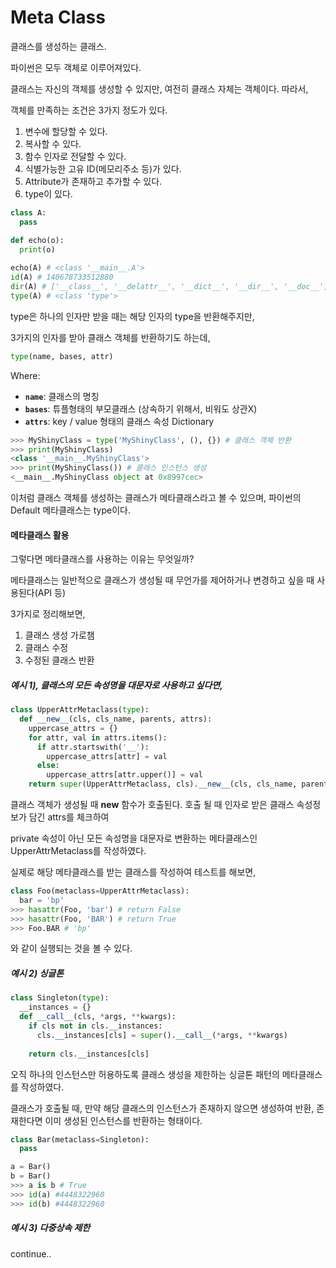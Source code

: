 # Meta Class

클래스를 생성하는 클래스.



파이썬은 모두 객체로 이루어져있다.

클래스는 자신의 객체를 생성할 수 있지만, 여전히 클래스 자체는 객체이다.  따라서,

객체를 만족하는 조건은 3가지 정도가 있다.

1. 변수에 할당할 수 있다.
2. 복사할 수 있다.
3. 함수 인자로 전달할 수 있다.
4. 식별가능한 고유 ID(메모리주소 등)가 있다.
5. Attribute가 존재하고 추가할 수 있다.
6. type이 있다.

````python
class A:
  pass

def echo(o):
  print(o)
  
echo(A) # <class '__main__.A'>
id(A) # 140678733512880
dir(A) # ['__class__', '__delattr__', '__dict__', '__dir__', '__doc__', '__eq__', '__format__', '__ge__', '__getattribute__'...]
type(A) # <class 'type'>
````

type은 하나의 인자만 받을 때는 해당 인자의 type을 반환해주지만,

3가지의 인자를 받아 클래스 객체를 반환하기도 하는데,

````python
type(name, bases, attr)
````

Where:

- **`name`**: 클래스의 명칭
- **`bases`**: 튜플형태의 부모클래스 (상속하기 위해서, 비워도 상관X)
- **`attrs`**: key / value 형태의 클래스 속성 Dictionary

````python
>>> MyShinyClass = type('MyShinyClass', (), {}) # 클래스 객체 반환
>>> print(MyShinyClass)
<class '__main__.MyShinyClass'>
>>> print(MyShinyClass()) # 클래스 인스턴스 생성
<__main__.MyShinyClass object at 0x8997cec>
````

이처럼 클래스 객체를 생성하는 클래스가 메타클래스라고 볼 수 있으며, 파이썬의 Default 메타클래스는 type이다.

#### 메타클래스 활용

그렇다면 메타클래스를 사용하는 이유는 무엇일까?

메타클래스는 일반적으로 클래스가 생성될 때 무언가를 제어하거나 변경하고 싶을 때 사용된다(API 등)

3가지로 정리해보면,

1. 클래스 생성 가로챔
2. 클래스 수정
3. 수정된 클래스 반환

##### 예시 1), 클래스의 모든 속성명을 대문자로 사용하고 싶다면,

```python
class UpperAttrMetaclass(type):
  def __new__(cls, cls_name, parents, attrs):
    uppercase_attrs = {}
    for attr, val in attrs.items():
      if attr.startswith('__'):
        uppercase_attrs[attr] = val
      else:
        uppercase_attrs[attr.upper()] = val
    return super(UpperAttrMetaclass, cls).__new__(cls, cls_name, parents, attrs)
```

클래스 객체가 생성될 때 __new__ 함수가 호출된다. 호출 될 때 인자로 받은 클래스 속성정보가 담긴 attrs를 체크하여

private 속성이 아닌 모든 속성명을 대문자로 변환하는 메타클래스인 UpperAttrMetaclass를 작성하였다.

실제로 해당 메타클래스를 받는 클래스를 작성하여 테스트를 해보면,

```python
class Foo(metaclass=UpperAttrMetaclass):
  bar = 'bp'
>>> hasattr(Foo, 'bar') # return False
>>> hasattr(Foo, 'BAR') # return True
>>> Foo.BAR # 'bp'
```

와 같이 실행되는 것을 볼 수 있다.

##### 예시 2) 싱글톤

```python
class Singleton(type):
  __instances = {}
  def __call__(cls, *args, **kwargs):
    if cls not in cls.__instances:
      cls.__instances[cls] = super().__call__(*args, **kwargs)
    
    return cls.__instances[cls]
```

오직 하나의 인스턴스만 허용하도록 클래스 생성을 제한하는 싱글톤 패턴의 메타클래스를 작성하였다.

클래스가 호출될 때, 만약 해당 클래스의 인스턴스가 존재하지 않으면 생성하여 반환, 존재한다면 이미 생성된 인스턴스를 반환하는 형태이다.

```python
class Bar(metaclass=Singleton):
  pass

a = Bar()
b = Bar()
>>> a is b # True
>>> id(a) #4448322960
>>> id(b) #4448322960
```

##### 예시 3) 다중상속 제한

continue..